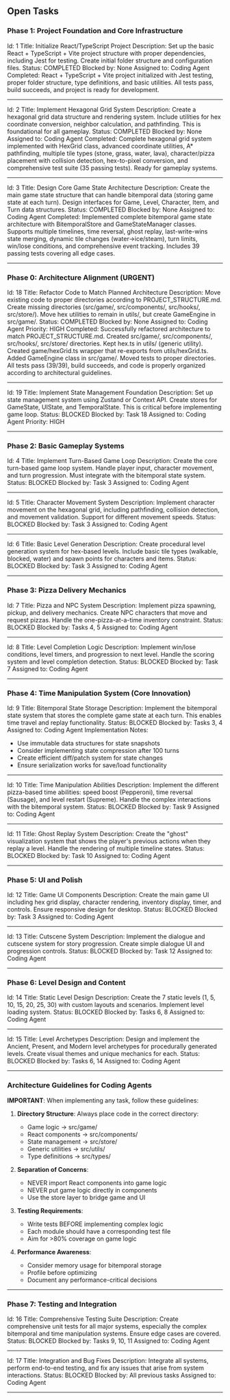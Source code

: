 ## Open Tasks

### Phase 1: Project Foundation and Core Infrastructure

Id: 1
Title: Initialize React/TypeScript Project
Description: Set up the basic React + TypeScript + Vite project structure with proper dependencies, including Jest for testing. Create initial folder structure and configuration files.
Status: COMPLETED
Blocked by: None
Assigned to: Coding Agent
Completed: React + TypeScript + Vite project initialized with Jest testing, proper folder structure, type definitions, and basic utilities. All tests pass, build succeeds, and project is ready for development.

------

Id: 2
Title: Implement Hexagonal Grid System
Description: Create a hexagonal grid data structure and rendering system. Include utilities for hex coordinate conversion, neighbor calculation, and pathfinding. This is foundational for all gameplay.
Status: COMPLETED
Blocked by: None
Assigned to: Coding Agent
Completed: Complete hexagonal grid system implemented with HexGrid class, advanced coordinate utilities, A* pathfinding, multiple tile types (stone, grass, water, lava), character/pizza placement with collision detection, hex-to-pixel conversion, and comprehensive test suite (35 passing tests). Ready for gameplay systems.

------

Id: 3
Title: Design Core Game State Architecture
Description: Create the main game state structure that can handle bitemporal data (storing game state at each turn). Design interfaces for Game, Level, Character, Item, and Turn data structures.
Status: COMPLETED
Blocked by: None
Assigned to: Coding Agent
Completed: Implemented complete bitemporal game state architecture with BitemporalStore and GameStateManager classes. Supports multiple timelines, time reversal, ghost replay, last-write-wins state merging, dynamic tile changes (water->ice/steam), turn limits, win/lose conditions, and comprehensive event tracking. Includes 39 passing tests covering all edge cases.

------

### Phase 0: Architecture Alignment (URGENT)

Id: 18
Title: Refactor Code to Match Planned Architecture
Description: Move existing code to proper directories according to PROJECT_STRUCTURE.md. Create missing directories (src/game/, src/components/, src/hooks/, src/store/). Move hex utilities to remain in utils/, but create GameEngine in src/game/.
Status: COMPLETED
Blocked by: None
Assigned to: Coding Agent
Priority: HIGH
Completed: Successfully refactored architecture to match PROJECT_STRUCTURE.md. Created src/game/, src/components/, src/hooks/, src/store/ directories. Kept hex.ts in utils/ (generic utility). Created game/hexGrid.ts wrapper that re-exports from utils/hexGrid.ts. Added GameEngine class in src/game/. Moved tests to proper directories. All tests pass (39/39), build succeeds, and code is properly organized according to architectural guidelines.

------

Id: 19
Title: Implement State Management Foundation
Description: Set up state management system using Zustand or Context API. Create stores for GameState, UIState, and TemporalState. This is critical before implementing game loop.
Status: BLOCKED
Blocked by: Task 18
Assigned to: Coding Agent
Priority: HIGH

------

### Phase 2: Basic Gameplay Systems

Id: 4
Title: Implement Turn-Based Game Loop
Description: Create the core turn-based game loop system. Handle player input, character movement, and turn progression. Must integrate with the bitemporal state system.
Status: BLOCKED
Blocked by: Task 3
Assigned to: Coding Agent

------

Id: 5
Title: Character Movement System
Description: Implement character movement on the hexagonal grid, including pathfinding, collision detection, and movement validation. Support for different movement speeds.
Status: BLOCKED
Blocked by: Task 3
Assigned to: Coding Agent

------

Id: 6
Title: Basic Level Generation
Description: Create procedural level generation system for hex-based levels. Include basic tile types (walkable, blocked, water) and spawn points for characters and items.
Status: BLOCKED
Blocked by: Task 3
Assigned to: Coding Agent

------

### Phase 3: Pizza Delivery Mechanics

Id: 7
Title: Pizza and NPC System
Description: Implement pizza spawning, pickup, and delivery mechanics. Create NPC characters that move and request pizzas. Handle the one-pizza-at-a-time inventory constraint.
Status: BLOCKED
Blocked by: Tasks 4, 5
Assigned to: Coding Agent

------

Id: 8
Title: Level Completion Logic
Description: Implement win/lose conditions, level timers, and progression to next level. Handle the scoring system and level completion detection.
Status: BLOCKED
Blocked by: Task 7
Assigned to: Coding Agent

------

### Phase 4: Time Manipulation System (Core Innovation)

Id: 9
Title: Bitemporal State Storage
Description: Implement the bitemporal state system that stores the complete game state at each turn. This enables time travel and replay functionality.
Status: BLOCKED
Blocked by: Tasks 3, 4
Assigned to: Coding Agent
Implementation Notes:
- Use immutable data structures for state snapshots
- Consider implementing state compression after 100 turns
- Create efficient diff/patch system for state changes
- Ensure serialization works for save/load functionality

------

Id: 10
Title: Time Manipulation Abilities
Description: Implement the different pizza-based time abilities: speed boost (Pepperoni), time reversal (Sausage), and level restart (Supreme). Handle the complex interactions with the bitemporal system.
Status: BLOCKED
Blocked by: Task 9
Assigned to: Coding Agent

------

Id: 11
Title: Ghost Replay System
Description: Create the "ghost" visualization system that shows the player's previous actions when they replay a level. Handle the rendering of multiple timeline states.
Status: BLOCKED
Blocked by: Task 10
Assigned to: Coding Agent

------

### Phase 5: UI and Polish

Id: 12
Title: Game UI Components
Description: Create the main game UI including hex grid display, character rendering, inventory display, timer, and controls. Ensure responsive design for desktop.
Status: BLOCKED
Blocked by: Task 3
Assigned to: Coding Agent

------

Id: 13
Title: Cutscene System
Description: Implement the dialogue and cutscene system for story progression. Create simple dialogue UI and progression controls.
Status: BLOCKED
Blocked by: Task 12
Assigned to: Coding Agent

------

### Phase 6: Level Design and Content

Id: 14
Title: Static Level Design
Description: Create the 7 static levels (1, 5, 10, 15, 20, 25, 30) with custom layouts and scenarios. Implement level loading system.
Status: BLOCKED
Blocked by: Tasks 6, 8
Assigned to: Coding Agent

------

Id: 15
Title: Level Archetypes
Description: Design and implement the Ancient, Present, and Modern level archetypes for procedurally generated levels. Create visual themes and unique mechanics for each.
Status: BLOCKED
Blocked by: Tasks 6, 14
Assigned to: Coding Agent

------

### Architecture Guidelines for Coding Agents

**IMPORTANT**: When implementing any task, follow these guidelines:

1. **Directory Structure**: Always place code in the correct directory:
   - Game logic → src/game/
   - React components → src/components/
   - State management → src/store/
   - Generic utilities → src/utils/
   - Type definitions → src/types/

2. **Separation of Concerns**:
   - NEVER import React components into game logic
   - NEVER put game logic directly in components
   - Use the store layer to bridge game and UI

3. **Testing Requirements**:
   - Write tests BEFORE implementing complex logic
   - Each module should have a corresponding test file
   - Aim for >80% coverage on game logic

4. **Performance Awareness**:
   - Consider memory usage for bitemporal storage
   - Profile before optimizing
   - Document any performance-critical decisions

------

### Phase 7: Testing and Integration

Id: 16
Title: Comprehensive Testing Suite
Description: Create comprehensive unit tests for all major systems, especially the complex bitemporal and time manipulation systems. Ensure edge cases are covered.
Status: BLOCKED
Blocked by: Tasks 9, 10, 11
Assigned to: Coding Agent

------

Id: 17
Title: Integration and Bug Fixes
Description: Integrate all systems, perform end-to-end testing, and fix any issues that arise from system interactions.
Status: BLOCKED
Blocked by: All previous tasks
Assigned to: Coding Agent

------
